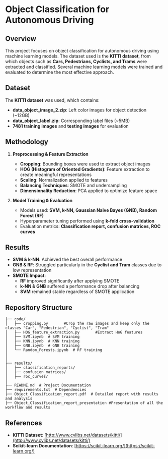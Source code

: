 # Object Classification for Autonomous Driving

## Overview
This project focuses on object classification for autonomous driving using machine learning models. The dataset used is the **KITTI dataset**, from which objects such as **Cars, Pedestrians, Cyclists, and Trams** were extracted and classified. Several machine learning models were trained and evaluated to determine the most effective approach.

## Dataset
The **KITTI dataset** was used, which contains:
- **data_object_image_2.zip**: Left color images for object detection (~12GB)
- **data_object_label.zip**: Corresponding label files (~5MB)
- **7481 training images** and **testing images** for evaluation

## Methodology
1. **Preprocessing & Feature Extraction**
   - **Cropping**: Bounding boxes were used to extract object images
   - **HOG (Histogram of Oriented Gradients)**: Feature extraction to create meaningful representations
   - **Scaling**: Normalization applied to features
   - **Balancing Techniques**: SMOTE and undersampling
   - **Dimensionality Reduction**: PCA applied to optimize feature space

2. **Model Training & Evaluation**
   - Models used: **SVM, k-NN, Gaussian Naive Bayes (GNB), Random Forest (RF)**
   - Hyperparameter tuning performed using **k-fold cross-validation**
   - Evaluation metrics: **Classification report, confusion matrices, ROC curves**

## Results
- **SVM & k-NN**: Achieved the best overall performance
- **GNB & RF**: Struggled particularly in the **Cyclist and Tram** classes due to low representation
- **SMOTE Impact**:
  - **RF** improved significantly after applying SMOTE
  - **k-NN & GNB** suffered a performance drop after balancing
  - **SVM** remained stable regardless of SMOTE application

## Repository Structure
```
├── code/
│   ├── cropping.py       #Crop the raw images and keep only the classes "Car", "Pedestrian", "Cyclist", "Tram" 
│   ├── HOG_feature_extraction.py       #Extract HoG features
│   ├── SVM.ipynb  # SVM training
│   ├── KNN.ipynb  # KNN training
│   ├── GNB.ipynb  # GNB training
│   └── Random_Forests.ipynb  # RF training
│
│
├── results/
│   ├── classification_reports/
│   ├── confusion_matrices/
│   ├── roc_curves/
│
├── README.md  # Project Documentation
├── requirements.txt  # Dependencies
├── Object_Classification_report.pdf  # Detailed report with results and analysis
├── Object_Classification_report_presentation #Presentation of all the workflow and results
```


## References
- **KITTI Dataset**: [http://www.cvlibs.net/datasets/kitti/](http://www.cvlibs.net/datasets/kitti/)
- **Scikit-learn Documentation**: [https://scikit-learn.org/](https://scikit-learn.org/)



